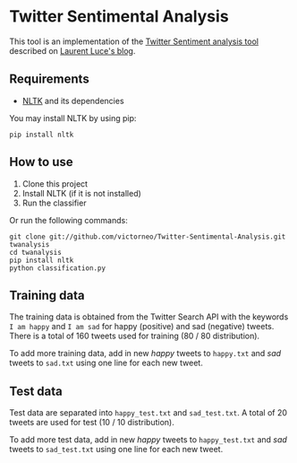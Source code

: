 Twitter Sentimental Analysis
=========

This tool is an implementation of the [Twitter Sentiment analysis tool][1] 
described on [Laurent Luce's blog][2].

Requirements
------------
* [NLTK][3] and its dependencies

You may install NLTK by using pip:

    pip install nltk


How to use
----------

1. Clone this project
2. Install NLTK (if it is not installed)
3. Run the classifier

Or run the following commands:

    git clone git://github.com/victorneo/Twitter-Sentimental-Analysis.git twanalysis
    cd twanalysis
    pip install nltk
    python classification.py


Training data
-------------

The training data is obtained from the Twitter Search API with the keywords
`I am happy` and `I am sad` for happy (positive) and sad (negative) tweets.
There is a total of 160 tweets used for training (80 / 80 distribution).

To add more training data, add in new _happy_ tweets to `happy.txt` and _sad_ tweets
to `sad.txt` using one line for each new tweet.


Test data
---------

Test data are separated into `happy_test.txt` and `sad_test.txt`. A total of
20 tweets are used for test (10 / 10 distribution).

To add more test data, add in new _happy_ tweets to `happy_test.txt` and _sad_
tweets to `sad_test.txt` using one line for each new tweet.


[1]: http://www.laurentluce.com/posts/twitter-sentiment-analysis-using-python-and-nltk/
[2]: http://www.laurentluce.com/
[3]: http://www.nltk.org/
